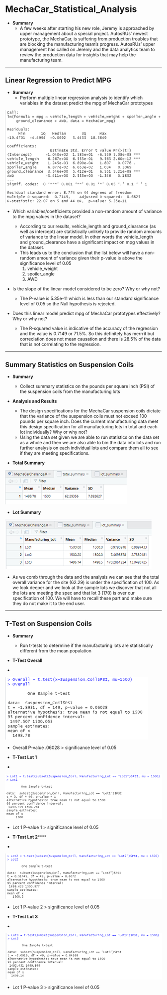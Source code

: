 # **MechaCar_Statistical_Analysis**

- **Summary**
  * A few weeks after starting his new role, Jeremy is approached by upper management about a special project. AutosRUs’ newest prototype, the MechaCar, is suffering from production troubles that are blocking the manufacturing team’s progress. AutosRUs’ upper management has called on Jeremy and the data analytics team to review the production data for insights that may help the manufacturing team.

---------------------------------------------

## **Linear Regression to Predict MPG**

- **Summary** 
  * Perform multiple linear regression analysis to identify which variables in the dataset predict the mpg of MechaCar prototypes

![Deliverable1.PNG](https://github.com/Bionicbabes/MechaCar_Statistical_Analysis/blob/main/Deliverable1.PNG)

  * Which variables/coefficients provided a non-random amount of variance to the mpg values in the dataset?
    - According to our results, vehicle_length and ground_clearance (as well as intercept) are statistically unlikely to provide random amounts of variance to the linear model. In other words the vehicle_length and ground_clearance have a significant impact on mpg values in the dataset.
    - This leads us to the conclusion that the list below will have a non-random amount of variance given their p-value is above the significance level of 0.05
      1. vehicle_weight
      2. spoiler_angle
      3. AWD
      
  * Is the slope of the linear model considered to be zero? Why or why not?
    - The P-value is 5.35e-11 which is less than our standard significance level of 0.05 so the Null hypothesis is rejected.

  * Does this linear model predict mpg of MechaCar prototypes effectively? Why or why not?
    - The R-squared value is indicative of the accuracy of the regression and the value is 0.7149 or 71.5%.  So this definitely has merrrit but correclation does not mean causation and there is 28.5% of the data that is not correlating to the regression.

---------------------------------------------

## **Summary Statistics on Suspension Coils**

- **Summary**
  * Collect summary statistics on the pounds per square inch (PSI) of the suspension coils from the manufacturing lots

- **Analysis and Results**
  * The design specifications for the MechaCar suspension coils dictate that the variance of the suspension coils must not exceed 100 pounds per square inch. Does the current manufacturing data meet this design specification for all manufacturing lots in total and each lot individually? Why or why not?
   - Using the data set given we are able to run statistics on the data set as a whole and then we are also able to bin the data into lots and run further analysis on each individual lots and compare them all to see if they are meeting specifications.

- **Total Summary**

![Deliverable2_1.PNG](https://github.com/Bionicbabes/MechaCar_Statistical_Analysis/blob/main/Deliverable2_1.PNG)


- **Lot Summary**

![Deliverable2_2.PNG](https://github.com/Bionicbabes/MechaCar_Statistical_Analysis/blob/main/Deliverable2_2.PNG)

  - As we comb through the data and the analysis we can see that the total overall variance for the site (62.29) is under the specification of 100.  As we look deeper and we look at the sample lots we discover that not all the lots are meeting the spec and that lot 3 (170) is over our specification of 100.  We will have to recall these part and make sure they do not make it to the end user.  

---------------------------------------------

## **T-Test on Suspension Coils**

- **Summary**
  * Run t-tests to determine if the manufacturing lots are statistically different from the mean population

- **T-Test Overall**
- 
![Deliverable3_1.PNG](https://github.com/Bionicbabes/MechaCar_Statistical_Analysis/blob/main/Deliverable3_1.PNG)

- Overall P-value .06028 > significance level of 0.05

- **T-Test Lot 1**
- 
![Deliverable3_2.PNG](https://github.com/Bionicbabes/MechaCar_Statistical_Analysis/blob/main/Deliverable3_2.PNG)

- Lot 1 P-value 1 > significance level of 0.05

- **T-Test Lot 2******
- 
![Deliverable3_3.PNG](https://github.com/Bionicbabes/MechaCar_Statistical_Analysis/blob/main/Deliverable3_3.PNG)

- Lot 1 P-value 2 > significance level of 0.05

- **T-Test Lot 3**
- 
![Deliverable3_4.PNG](https://github.com/Bionicbabes/MechaCar_Statistical_Analysis/blob/main/Deliverable3_4.PNG)

- Lot 1 P-value 3 > significance level of 0.05
